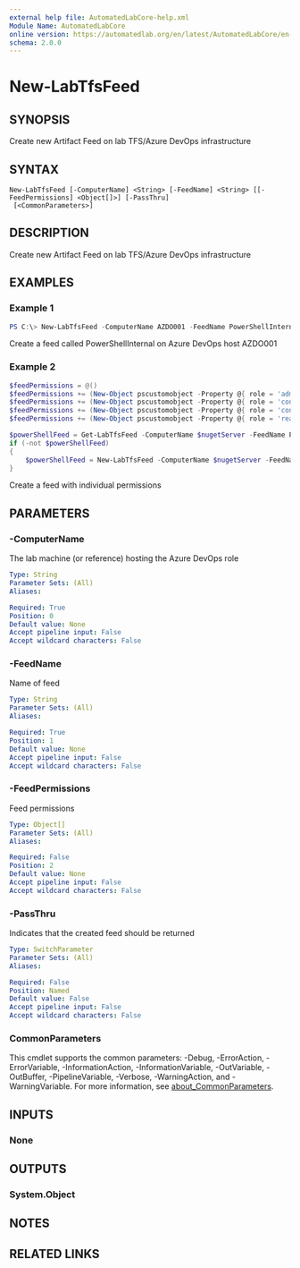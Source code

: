 ```yaml
---
external help file: AutomatedLabCore-help.xml
Module Name: AutomatedLabCore
online version: https://automatedlab.org/en/latest/AutomatedLabCore/en-us/New-LabTfsFeed
schema: 2.0.0
---
```


# New-LabTfsFeed

## SYNOPSIS
Create new Artifact Feed on lab TFS/Azure DevOps infrastructure

## SYNTAX

```
New-LabTfsFeed [-ComputerName] <String> [-FeedName] <String> [[-FeedPermissions] <Object[]>] [-PassThru]
 [<CommonParameters>]
```

## DESCRIPTION
Create new Artifact Feed on lab TFS/Azure DevOps infrastructure

## EXAMPLES

### Example 1
```powershell
PS C:\> New-LabTfsFeed -ComputerName AZDO001 -FeedName PowerShellInternal -PassThru
```

Create a feed called PowerShellInternal on Azure DevOps host AZDO001

### Example 2
```powershell
$feedPermissions = @()
$feedPermissions += (New-Object pscustomobject -Property @{ role = 'administrator'; identityDescriptor = "System.Security.Principal.WindowsIdentity;$domainSid-1000" })
$feedPermissions += (New-Object pscustomobject -Property @{ role = 'contributor'; identityDescriptor = "System.Security.Principal.WindowsIdentity;$domainSid-513" })
$feedPermissions += (New-Object pscustomobject -Property @{ role = 'contributor'; identityDescriptor = "System.Security.Principal.WindowsIdentity;$domainSid-515" })
$feedPermissions += (New-Object pscustomobject -Property @{ role = 'reader'; identityDescriptor = 'System.Security.Principal.WindowsIdentity;S-1-5-7' })

$powerShellFeed = Get-LabTfsFeed -ComputerName $nugetServer -FeedName PowerShell -ErrorAction SilentlyContinue
if (-not $powerShellFeed)
{
    $powerShellFeed = New-LabTfsFeed -ComputerName $nugetServer -FeedName PowerShell -FeedPermissions $feedPermissions -PassThru -ErrorAction Stop
}
```

Create a feed with individual permissions

## PARAMETERS

### -ComputerName
The lab machine (or reference) hosting the Azure DevOps role

```yaml
Type: String
Parameter Sets: (All)
Aliases:

Required: True
Position: 0
Default value: None
Accept pipeline input: False
Accept wildcard characters: False
```

### -FeedName
Name of feed

```yaml
Type: String
Parameter Sets: (All)
Aliases:

Required: True
Position: 1
Default value: None
Accept pipeline input: False
Accept wildcard characters: False
```

### -FeedPermissions
Feed permissions

```yaml
Type: Object[]
Parameter Sets: (All)
Aliases:

Required: False
Position: 2
Default value: None
Accept pipeline input: False
Accept wildcard characters: False
```

### -PassThru
Indicates that the created feed should be returned

```yaml
Type: SwitchParameter
Parameter Sets: (All)
Aliases:

Required: False
Position: Named
Default value: False
Accept pipeline input: False
Accept wildcard characters: False
```

### CommonParameters
This cmdlet supports the common parameters: -Debug, -ErrorAction, -ErrorVariable, -InformationAction, -InformationVariable, -OutVariable, -OutBuffer, -PipelineVariable, -Verbose, -WarningAction, and -WarningVariable. For more information, see [about_CommonParameters](http://go.microsoft.com/fwlink/?LinkID=113216).

## INPUTS

### None
## OUTPUTS

### System.Object
## NOTES

## RELATED LINKS

